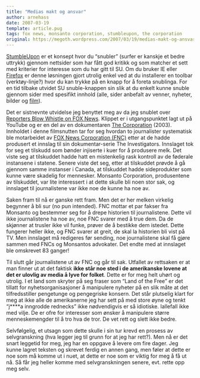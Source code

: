 ```yaml
---
title: "Medias makt og ansvar"
author: arnehass
date: 2007-03-19
template: article.pug
tags: fox news, monsanto corporation, stumbleupon, the corporation
original: https://megoth.wordpress.com/2007/03/19/medias-makt-og-ansvar/
---
```


<p><a href="http://stumbleupon.com">StumbleUpon</a> er et konsept hvor du “snubler” (surfer er kanskje et bedre uttrykk) gjennom nettsider som har fått god kritikk og som matcher et sett med kriterier for interesse som du har gitt til SU. Om du bruker IE eller <a href="http://mozilla.com/firefox">Firefox</a> er denne løsningen gjort utrolig enkel ved at du installerer en toolbar (verktøy-linje?) hvor du kan trykke på en knapp for å foreta snublinga.  For en tid tilbake utvidet SU snuble-knappen sin slik at du enkelt kunne snuble gjennom sider med spesifikt innhold (alle, sider anbefalt av venner, nyheter, bilder og <a href="http://video.stumbleupon.com/">film</a>).</p>
<span class="more"></span>
<p>Det er sistnevnte utvidelse jeg benyttet meg av da jeg snublet over <a href="http://www.youtube.com/watch?v=9RlAiTprpXc">Reporters Blow Whistle on FOX News</a>. Klippet er i utgangspunktet lagt ut på YouTube og er en del av en dokumentaren <a href="http://www.imdb.com/title/tt0379225/">The Corporation</a> (2003). Innholdet i denne filmsnutten tar for seg hvordan to journalister systematisk ble motarbeidet av <a href="http://www.foxnews.com/">FOX News Corporation (FNC)</a> etter at de hadde produsert et innslag til sin dokumentar-serie The Investigators. Innslaget tok for seg et tilskudd som bønder injiserte i kuer for å produsere melk. Det viste seg at tilskuddet hadde hatt en mistenkelig rask kontroll av de føderale instansene i statene. Senere viste det seg, etter at tilskuddet prøvde å gå gjennom samme instanser i Canada, at tilskuddet hadde sideprodukter som kunne være skadelig for mennesker.<span style="display:inline;"> Monsanto Corporation, produsentene av tilskuddet, var lite interessert i at dette skulle bli noen stor sak, og innslaget til journalistene var ikke noe de kunne ha noe av.</span></p>
<p>Saken fram til nå er ganske rett fram. Men det er her melken virkelig begynner å bli sur (no pun intended). FNC mottar et par fakser fra Monsanto og bestemmer seg for å drepe historien til journalistene. Dette vil ikke journalistene ha noe av, noe FNC svarer med å true dem. Da de skjønner at trusler ikke vil funke, prøver de å bestikke dem istedet. Dette fungerer heller ikke, og FNC svarer at greit, de skal la historien bli vist på TV. Men innslaget må redigeres før sending, noe journalistene skal få gjøre sammen med FNCs og Monsantos advokater. Det endte med at innslaget ble omskrevet 83 ganger!</p>
<p>Til slutt går journalistene ut av FNC og går til sak. Utfallet av rettsaken er at man finner ut at det faktisk <strong>ikke står noe sted i de amerikanske lovene at det er ulovlig av media å lyve for folket</strong>. Dette er for meg helt uhørt og utrolig. I et land som skryter på seg fraser som “Land of the Free” er det tillatt for nyhetsorganisasjoner å manipulere nyheter på en slik måte at det tilfredsstiller pengetunge og pengegriske konsern. Det står plutselig klart for meg at ikke alle de amerikanerne jeg har sett på med store øyne og tenkt “j****a inngrodde rednecks” ikke nødvendigvis er så idiotiske. Iallefall ikke med vilje. De er ofre for interesser som ønsker å manipulere større menneskemengder til å tro hva de tror. De vet rett og slett ikke bedre.</p>
<p>Selvfølgelig, et utsagn som dette skulle i sin tur krevd en prosess av selvgranskning (hva legger jeg til grunn for at jeg har rett?). Men nå er det snart leggetid for meg, jeg har en oppgave å levere om fire dager. Jeg kunne lagret teksten og skrevet ferdig en annen gang, men føler at dette er noe som må komme ut i nuet, at dette er noe som er viktig for meg å få ut nå. Så får jeg heller komme med selvgranskningen senere, evt. rette opp meg selv.</p>
